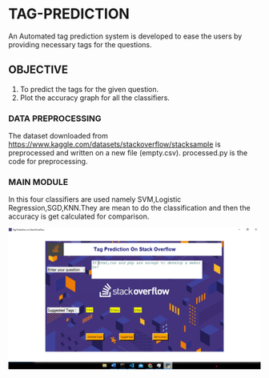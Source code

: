 # TAG-PREDICTION
 
 An Automated tag prediction system is developed to ease the users by providing necessary tags for the questions.
 

## OBJECTIVE

   1. To predict the tags for the given question.
   2. Plot the accuracy graph for all the classifiers.



### DATA PREPROCESSING
The dataset downloaded from https://www.kaggle.com/datasets/stackoverflow/stacksample is preprocessed and written on a new file (empty.csv).
processed.py is the code for preprocessing.

### MAIN MODULE
In this four classifiers are used namely SVM,Logistic Regression,SGD,KNN.They are mean to do the classification and then the accuracy is get calculated for comparison.


![Valid output image](OUTPUTS/op.jpeg)
  

